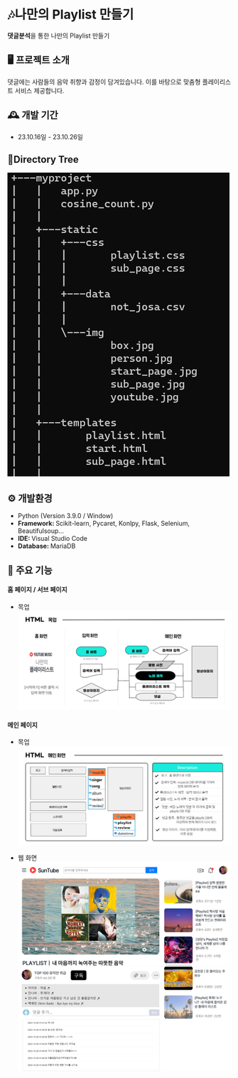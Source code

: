 # 🎶나만의 Playlist 만들기
<strong>댓글분석</strong>을 통한 나만의 Playlist 만들기


## 🖥️ 프로젝트 소개
댓글에는 사람들의 음악 취향과 감정이 담겨있습니다.
이를 바탕으로 맞춤형 플레이리스트 서비스 제공합니다.
<br>

## 🕰️ 개발 기간
* 23.10.16일 - 23.10.26일

## 🌳Directory Tree
![Alt text](read_img/dir_tree.png)

## ⚙ 개발환경
- Python (Version 3.9.0 / Window)
- <strong>Framework: </strong> Scikit-learn, Pycaret, Konlpy, Flask, Selenium, Beautifulsoup...
- <strong>IDE: </strong> Visual Studio Code
- <strong>Database: </strong> MariaDB


## 📌 주요 기능
#### 홈 페이지 / 서브 페이지
* 목업
![Alt text](read_img/%EB%AA%A9%EC%97%85.png)

#### 메인 페이지 
* 목업
![!\[Alt text\](read_img/sub_page.png)](read_img/%EB%A9%94%EC%9D%B8%ED%8E%98%EC%9D%B4%EC%A7%80_%EB%AA%A9%EC%97%85.png)

* 웹 화면
![Alt text](read_img/main1.png)
![Alt text](read_img/main2.png)



